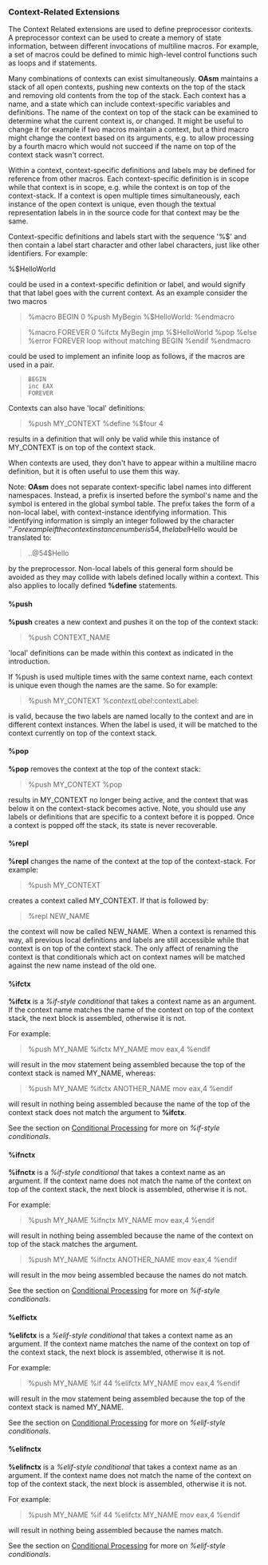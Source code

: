 ### Context-Related Extensions

 
 The Context Related extensions are used to define preprocessor contexts.  A preprocessor context can be used to create a memory of state information, between different invocations of multiline macros.  For example, a set of macros could be defined to mimic high-level control functions such as loops and if statements.
 
 Many combinations of contexts can exist simultaneously.  **OAsm** maintains a stack of all open contexts, pushing new contexts on the top of the stack and removing old contents from the top of the stack.  Each context has a name, and a state which can include context-specific variables and definitions.  The name of the context on top of the stack can be examined to determine what the current context is, or changed.  It might be useful to change it for example if two macros maintain a context, but a third macro might change the context based on its arguments, e.g. to allow processing by a fourth macro which would not succeed if the name on top of the context stack wasn't correct.
 
 Within a context, context-specific definitions and labels may be defined for reference from other macros.  Each context-specific definition is in scope while that context is in scope, e.g. while the context is on top of the context-stack.  If a context is open multiple times simultaneously, each instance of the open context is unique, even though the textual representation labels in in the source code for that context may be the same.
 
 Context-specific definitions and labels start with the sequence '%$' and then contain a label start character and other label characters, just like other identifiers.  For example:
 
 %$HelloWorld
 
 could be used in a context-specific definition or label, and would signify that that label goes with the current context.  As an example consider the two macros
 
> %macro BEGIN 0
> %push MyBegin
> %$HelloWorld:
> %endmacro
 
> %macro FOREVER 0
> %ifctx MyBegin
>     jmp %$HelloWorld
> %pop
> %else
> %error FOREVER loop without matching BEGIN
> %endif
> %endmacro
> 
 could be used to implement an infinite loop as follows, if the macros are used in a pair.  
 
>     BEGIN
>     inc EAX
>     FOREVER
 
 Contexts can also have 'local' definitions:
 
> %push  MY\_CONTEXT
> %define %$four 4
 
 results in a definition that will only be valid while this instance of MY\_CONTEXT is on top of the context stack.
 
 When contexts are used, they don't have to appear within a multiline macro definition, but it is often useful to use them this way.
 
 Note:  **OAsm** does not separate context-specific label names into different namespaces.  Instead, a prefix is inserted before the symbol's name and the symbol is entered in the global symbol table.  The prefix takes the form of a non-local label, with context-instance identifying information.  This identifying information is simply an integer followed by the character '$'.  For example if the context instance number is 54, the label %$Hello would be translated to:
 
> ..@54$Hello
 
 by the preprocessor.  Non-local labels of this general form should be avoided as they may collide with labels defined locally within a context.  This also applies to locally defined **%define** statements.


#### %push

 **%push** creates a new context and pushes it on the top of the context stack:
 
> %push CONTEXT\_NAME
 
 'local' definitions can be made within this context as indicated in the introduction.
 
 If %push is used multiple times with the same context name, each context is unique even though the names are the same.  So for example:
 
> %push MY\_CONTEXT
> %$contextLabel:
> %push MY\_CONTEXT
> %$contextLabel:
 
 is valid, because the two labels are named locally to the context and are in different context instances.  When the label is used, it will be matched to the context currently on top of the context stack.


#### %pop

 **%pop** removes the context at the top of the context stack:
 
> %push MY\_CONTEXT
> %pop 
 
 results in MY\_CONTEXT no longer being active, and the context that was below it on the context-stack becomes active.  Note, you should use any labels or definitions that are specific to a context before it is popped.  Once a context is popped off the stack, its state is never recoverable.


#### %repl

 **%repl** changes the name of the context at the top of the context-stack.  For example:
 
> %push MY\_CONTEXT
 
 creates a context called MY\_CONTEXT.  If that is followed by:
 
> %repl  NEW\_NAME
 
 the context will now be called NEW\_NAME.  When a context is renamed this way, all previous local definitions and labels are still accessible while that context is on top of the context stack.  The only affect of renaming the context is that conditionals which act on context names will be matched against the new name instead of the old one.


#### %ifctx

 **%ifctx** is a _%if-style conditional_ that takes a context name as an argument.  If the context name matches the name of the context on top of the context stack, the next block is assembled, otherwise it is not.
 
 For example:
 
> %push MY\_NAME
> %ifctx MY\_NAME
>     mov eax,4
> %endif
 
 will result in the mov statement being assembled because the top of the context stack is named MY\_NAME, whereas:
 
> %push MY\_NAME
> %ifctx  ANOTHER\_NAME
>     mov eax,4
> %endif
 
 will result in nothing being assembled because the name of the top of the context stack does not match the argument to **%ifctx**.
 
 See the section on [Conditional Processing](Conditional%20Processing.md) for more on _%if-style conditionals_.


#### %ifnctx

 **%ifnctx** is a _%if-style conditional_ that takes a context name as an argument.  If the context name does not match the name of the context on top of the context stack, the next block is assembled, otherwise it is not.
 
 For example:
 
> %push MY\_NAME
> %ifnctx MY\_NAME
>     mov eax,4
> %endif
 
 will result in nothing being assembled because the name of the context on top of the stack matches the argument.
 
> %push MY\_NAME
> %ifnctx  ANOTHER\_NAME
>     mov eax,4
> %endif
 
 will result in the mov being assembled because the names do not match.
 
 See the section on [Conditional Processing](Conditional%20Processing.md) for more on _%if-style conditionals_.


#### %elfictx

 **%elifctx** is a _%elif-style conditional_ that takes a context name as an argument.  If the context name matches the name of the context on top of the context stack, the next block is assembled, otherwise it is not.
 
 For example:
 
> %push MY\_NAME
 %if 44
> %elifctx MY\_NAME
>     mov eax,4
> %endif
 
 will result in the mov statement being assembled because the top of the context stack is named MY\_NAME.
 
 See the section on [Conditional Processing](Conditional%20Processing.md) for more on _%elif-style conditionals_.


#### %elifnctx

 
 **%elifnctx** is a _%elif-style conditional_ that takes a context name as an argument.  If the context name does not match the name of the context on top of the context stack, the next block is assembled, otherwise it is not.
 
 For example:
 
> %push MY\_NAME
 %if 44
> %elifctx MY\_NAME
>     mov eax,4
> %endif
 
 will result in nothing being assembled because the names match.
 
 See the section on [Conditional Processing](Conditional%20Processing.md) for more on _%elif-style conditionals_.
  
 
 